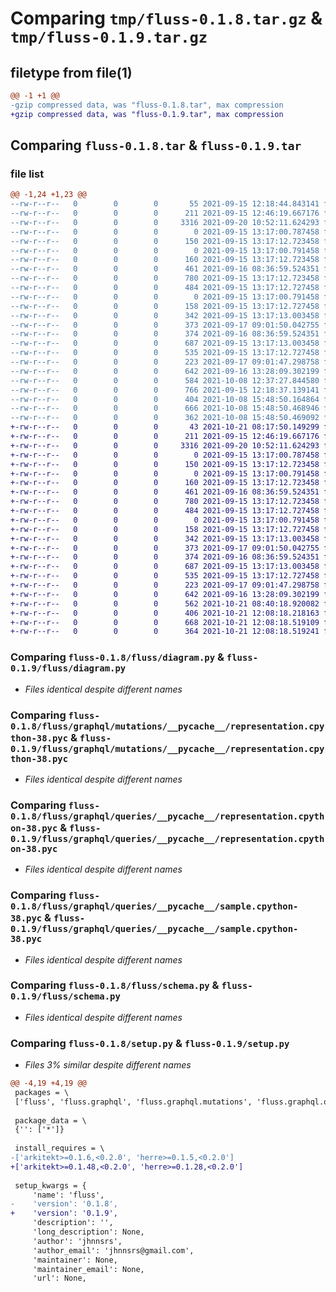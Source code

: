 # Comparing `tmp/fluss-0.1.8.tar.gz` & `tmp/fluss-0.1.9.tar.gz`

## filetype from file(1)

```diff
@@ -1 +1 @@
-gzip compressed data, was "fluss-0.1.8.tar", max compression
+gzip compressed data, was "fluss-0.1.9.tar", max compression
```

## Comparing `fluss-0.1.8.tar` & `fluss-0.1.9.tar`

### file list

```diff
@@ -1,24 +1,23 @@
--rw-r--r--   0        0        0       55 2021-09-15 12:18:44.843141 fluss-0.1.8/fluss/__init__.py
--rw-r--r--   0        0        0      211 2021-09-15 12:46:19.667176 fluss-0.1.8/fluss/convenience.py
--rw-r--r--   0        0        0     3316 2021-09-20 10:52:11.624293 fluss-0.1.8/fluss/diagram.py
--rw-r--r--   0        0        0        0 2021-09-15 13:17:00.787458 fluss-0.1.8/fluss/graphql/__init__.py
--rw-r--r--   0        0        0      150 2021-09-15 13:17:12.723458 fluss-0.1.8/fluss/graphql/__pycache__/__init__.cpython-38.pyc
--rw-r--r--   0        0        0        0 2021-09-15 13:17:00.791458 fluss-0.1.8/fluss/graphql/mutations/__init__.py
--rw-r--r--   0        0        0      160 2021-09-15 13:17:12.723458 fluss-0.1.8/fluss/graphql/mutations/__pycache__/__init__.cpython-38.pyc
--rw-r--r--   0        0        0      461 2021-09-16 08:36:59.524351 fluss-0.1.8/fluss/graphql/mutations/__pycache__/metric.cpython-38.pyc
--rw-r--r--   0        0        0      780 2021-09-15 13:17:12.723458 fluss-0.1.8/fluss/graphql/mutations/__pycache__/representation.cpython-38.pyc
--rw-r--r--   0        0        0      484 2021-09-15 13:17:12.727458 fluss-0.1.8/fluss/graphql/mutations/__pycache__/sample.cpython-38.pyc
--rw-r--r--   0        0        0        0 2021-09-15 13:17:00.791458 fluss-0.1.8/fluss/graphql/queries/__init__.py
--rw-r--r--   0        0        0      158 2021-09-15 13:17:12.727458 fluss-0.1.8/fluss/graphql/queries/__pycache__/__init__.cpython-38.pyc
--rw-r--r--   0        0        0      342 2021-09-15 13:17:13.003458 fluss-0.1.8/fluss/graphql/queries/__pycache__/experiment.cpython-38.pyc
--rw-r--r--   0        0        0      373 2021-09-17 09:01:50.042755 fluss-0.1.8/fluss/graphql/queries/__pycache__/graph.cpython-38.pyc
--rw-r--r--   0        0        0      374 2021-09-16 08:36:59.524351 fluss-0.1.8/fluss/graphql/queries/__pycache__/metric.cpython-38.pyc
--rw-r--r--   0        0        0      687 2021-09-15 13:17:13.003458 fluss-0.1.8/fluss/graphql/queries/__pycache__/representation.cpython-38.pyc
--rw-r--r--   0        0        0      535 2021-09-15 13:17:12.727458 fluss-0.1.8/fluss/graphql/queries/__pycache__/sample.cpython-38.pyc
--rw-r--r--   0        0        0      223 2021-09-17 09:01:47.298758 fluss-0.1.8/fluss/graphql/queries/graph.py
--rw-r--r--   0        0        0      642 2021-09-16 13:28:09.302199 fluss-0.1.8/fluss/schema.py
--rw-r--r--   0        0        0      584 2021-10-08 12:37:27.844580 fluss-0.1.8/fluss/ward.py
--rw-r--r--   0        0        0      766 2021-09-15 12:18:37.139141 fluss-0.1.8/fluss/widgets.py
--rw-r--r--   0        0        0      404 2021-10-08 15:48:50.164864 fluss-0.1.8/pyproject.toml
--rw-r--r--   0        0        0      666 2021-10-08 15:48:50.468946 fluss-0.1.8/setup.py
--rw-r--r--   0        0        0      362 2021-10-08 15:48:50.469092 fluss-0.1.8/PKG-INFO
+-rw-r--r--   0        0        0       43 2021-10-21 08:17:50.149299 fluss-0.1.9/fluss/__init__.py
+-rw-r--r--   0        0        0      211 2021-09-15 12:46:19.667176 fluss-0.1.9/fluss/convenience.py
+-rw-r--r--   0        0        0     3316 2021-09-20 10:52:11.624293 fluss-0.1.9/fluss/diagram.py
+-rw-r--r--   0        0        0        0 2021-09-15 13:17:00.787458 fluss-0.1.9/fluss/graphql/__init__.py
+-rw-r--r--   0        0        0      150 2021-09-15 13:17:12.723458 fluss-0.1.9/fluss/graphql/__pycache__/__init__.cpython-38.pyc
+-rw-r--r--   0        0        0        0 2021-09-15 13:17:00.791458 fluss-0.1.9/fluss/graphql/mutations/__init__.py
+-rw-r--r--   0        0        0      160 2021-09-15 13:17:12.723458 fluss-0.1.9/fluss/graphql/mutations/__pycache__/__init__.cpython-38.pyc
+-rw-r--r--   0        0        0      461 2021-09-16 08:36:59.524351 fluss-0.1.9/fluss/graphql/mutations/__pycache__/metric.cpython-38.pyc
+-rw-r--r--   0        0        0      780 2021-09-15 13:17:12.723458 fluss-0.1.9/fluss/graphql/mutations/__pycache__/representation.cpython-38.pyc
+-rw-r--r--   0        0        0      484 2021-09-15 13:17:12.727458 fluss-0.1.9/fluss/graphql/mutations/__pycache__/sample.cpython-38.pyc
+-rw-r--r--   0        0        0        0 2021-09-15 13:17:00.791458 fluss-0.1.9/fluss/graphql/queries/__init__.py
+-rw-r--r--   0        0        0      158 2021-09-15 13:17:12.727458 fluss-0.1.9/fluss/graphql/queries/__pycache__/__init__.cpython-38.pyc
+-rw-r--r--   0        0        0      342 2021-09-15 13:17:13.003458 fluss-0.1.9/fluss/graphql/queries/__pycache__/experiment.cpython-38.pyc
+-rw-r--r--   0        0        0      373 2021-09-17 09:01:50.042755 fluss-0.1.9/fluss/graphql/queries/__pycache__/graph.cpython-38.pyc
+-rw-r--r--   0        0        0      374 2021-09-16 08:36:59.524351 fluss-0.1.9/fluss/graphql/queries/__pycache__/metric.cpython-38.pyc
+-rw-r--r--   0        0        0      687 2021-09-15 13:17:13.003458 fluss-0.1.9/fluss/graphql/queries/__pycache__/representation.cpython-38.pyc
+-rw-r--r--   0        0        0      535 2021-09-15 13:17:12.727458 fluss-0.1.9/fluss/graphql/queries/__pycache__/sample.cpython-38.pyc
+-rw-r--r--   0        0        0      223 2021-09-17 09:01:47.298758 fluss-0.1.9/fluss/graphql/queries/graph.py
+-rw-r--r--   0        0        0      642 2021-09-16 13:28:09.302199 fluss-0.1.9/fluss/schema.py
+-rw-r--r--   0        0        0      562 2021-10-21 08:40:18.920082 fluss-0.1.9/fluss/ward.py
+-rw-r--r--   0        0        0      406 2021-10-21 12:08:18.218163 fluss-0.1.9/pyproject.toml
+-rw-r--r--   0        0        0      668 2021-10-21 12:08:18.519109 fluss-0.1.9/setup.py
+-rw-r--r--   0        0        0      364 2021-10-21 12:08:18.519241 fluss-0.1.9/PKG-INFO
```

### Comparing `fluss-0.1.8/fluss/diagram.py` & `fluss-0.1.9/fluss/diagram.py`

 * *Files identical despite different names*

### Comparing `fluss-0.1.8/fluss/graphql/mutations/__pycache__/representation.cpython-38.pyc` & `fluss-0.1.9/fluss/graphql/mutations/__pycache__/representation.cpython-38.pyc`

 * *Files identical despite different names*

### Comparing `fluss-0.1.8/fluss/graphql/queries/__pycache__/representation.cpython-38.pyc` & `fluss-0.1.9/fluss/graphql/queries/__pycache__/representation.cpython-38.pyc`

 * *Files identical despite different names*

### Comparing `fluss-0.1.8/fluss/graphql/queries/__pycache__/sample.cpython-38.pyc` & `fluss-0.1.9/fluss/graphql/queries/__pycache__/sample.cpython-38.pyc`

 * *Files identical despite different names*

### Comparing `fluss-0.1.8/fluss/schema.py` & `fluss-0.1.9/fluss/schema.py`

 * *Files identical despite different names*

### Comparing `fluss-0.1.8/setup.py` & `fluss-0.1.9/setup.py`

 * *Files 3% similar despite different names*

```diff
@@ -4,19 +4,19 @@
 packages = \
 ['fluss', 'fluss.graphql', 'fluss.graphql.mutations', 'fluss.graphql.queries']
 
 package_data = \
 {'': ['*']}
 
 install_requires = \
-['arkitekt>=0.1.6,<0.2.0', 'herre>=0.1.5,<0.2.0']
+['arkitekt>=0.1.48,<0.2.0', 'herre>=0.1.28,<0.2.0']
 
 setup_kwargs = {
     'name': 'fluss',
-    'version': '0.1.8',
+    'version': '0.1.9',
     'description': '',
     'long_description': None,
     'author': 'jhnnsrs',
     'author_email': 'jhnnsrs@gmail.com',
     'maintainer': None,
     'maintainer_email': None,
     'url': None,
```

